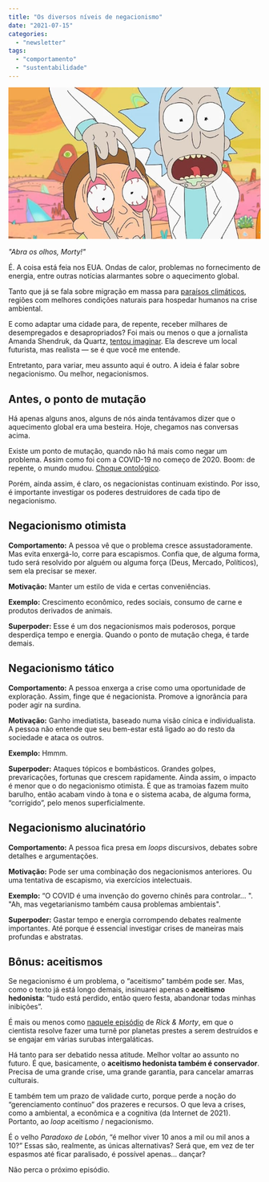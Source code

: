 ```yaml
---
title: "Os diversos níveis de negacionismo"
date: "2021-07-15"
categories: 
  - "newsletter"
tags: 
  - "comportamento"
  - "sustentabilidade"
---
```


![abra_os_olhos(1).jpg](images/66aefb97-9654-42ff-b639-70932deb2c1c.jpg)

_"Abra os olhos, Morty!"_

É. A coisa está feia nos EUA. Ondas de calor, problemas no fornecimento de energia, entre outras notícias alarmantes sobre o aquecimento global.

Tanto que já se fala sobre migração em massa para [paraísos climáticos](https://megaphone.link/VMP9882778181), regiões com melhores condições naturais para hospedar humanos na crise ambiental.

E como adaptar uma cidade para, de repente, receber milhares de desempregados e desapropriados? Foi mais ou menos o que a jornalista Amanda Shendruk, da Quartz, [tentou imaginar](https://qz.com/1891446/welcome-to-leeside-the-uss-first-climate-haven/). Ela descreve um local futurista, mas realista — se é que você me entende.

Entretanto, para variar, meu assunto aqui é outro. A ideia é falar sobre negacionismo. Ou melhor, negacionismos.

## Antes, o ponto de mutação

Há apenas alguns anos, alguns de nós ainda tentávamos dizer que o aquecimento global era uma besteira. Hoje, chegamos nas conversas acima.

Existe um ponto de mutação, quando não há mais como negar um problema. Assim como foi com a COVID-19 no começo de 2020. Boom: de repente, o mundo mudou. [Choque ontológico](https://en.wiktionary.org/wiki/ontological_shock).

Porém, ainda assim, é claro, os negacionistas continuam existindo. Por isso, é importante investigar os poderes destruidores de cada tipo de negacionismo.

## Negacionismo otimista

**Comportamento:** A pessoa vê que o problema cresce assustadoramente. Mas evita enxergá-lo, corre para escapismos. Confia que, de alguma forma, tudo será resolvido por alguém ou alguma força (Deus, Mercado, Políticos), sem ela precisar se mexer.

**Motivação:** Manter um estilo de vida e certas conveniências.

**Exemplo:** Crescimento econômico, redes sociais, consumo de carne e produtos derivados de animais.

**Superpoder:** Esse é um dos negacionismos mais poderosos, porque desperdiça tempo e energia. Quando o ponto de mutação chega, é tarde demais.

## Negacionismo tático

**Comportamento:** A pessoa enxerga a crise como uma oportunidade de exploração. Assim, finge que é negacionista. Promove a ignorância para poder agir na surdina.

**Motivação:** Ganho imediatista, baseado numa visão cínica e individualista. A pessoa não entende que seu bem-estar está ligado ao do resto da sociedade e ataca os outros.

**Exemplo:** Hmmm.

**Superpoder:** Ataques tópicos e bombásticos. Grandes golpes, prevaricações, fortunas que crescem rapidamente. Ainda assim, o impacto é menor que o do negacionismo otimista. É que as tramoias fazem muito barulho, então acabam vindo à tona e o sistema acaba, de alguma forma, “corrigido”, pelo menos superficialmente.

## Negacionismo alucinatório

**Comportamento:** A pessoa fica presa em _loops_ discursivos, debates sobre detalhes e argumentações.

**Motivação:** Pode ser uma combinação dos negacionismos anteriores. Ou uma tentativa de escapismo, via exercícios intelectuais.

**Exemplo:** “O COVID é uma invenção do governo chinês para controlar… ". "Ah, mas vegetarianismo também causa problemas ambientais".

**Superpoder:** Gastar tempo e energia corrompendo debates realmente importantes. Até porque é essencial investigar crises de maneiras mais profundas e abstratas.

## Bônus: aceitismos

Se negacionismo é um problema, o “aceitismo” também pode ser. Mas, como o texto já está longo demais, insinuarei apenas o **aceitismo hedonista**: “tudo está perdido, então quero festa, abandonar todas minhas inibições”.

É mais ou menos como [naquele episódio](https://www.youtube.com/watch?v=rOv5YQeJPA8) de _Rick & Morty_, em que o cientista resolve fazer uma turnê por planetas prestes a serem destruídos e se engajar em várias surubas intergaláticas.

Há tanto para ser debatido nessa atitude. Melhor voltar ao assunto no futuro. É que, basicamente, o **aceitismo hedonista também é conservador**. Precisa de uma grande crise, uma grande garantia, para cancelar amarras culturais.

E também tem um prazo de validade curto, porque perde a noção do “gerenciamento contínuo” dos prazeres e recursos. O que leva a crises, como a ambiental, a econômica e a cognitiva (da Internet de 2021). Portanto, ao _loop_ aceitismo / negacionismo.

É o velho _Paradoxo de Lobón_, “é melhor viver 10 anos a mil ou mil anos a 10?” Essas são, realmente, as únicas alternativas? Será que, em vez de ter espasmos até ficar paralisado, é possível apenas… dançar?

Não perca o próximo episódio.
